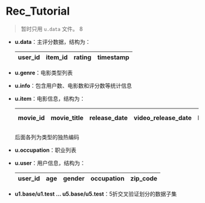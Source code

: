 # Rec_Tutorial

> 暂时只用 `u.data` 文件。
8
- **u.data**：主评分数据，结构为：
  
  | user_id | item_id | rating | timestamp |
  | ------- | ------- | ------ | --------- |
  
- **u.genre**：电影类型列表
- **u.info**：包含用户数、电影数和评分数等统计信息
- **u.item**：电影信息，结构为：
  
  | movie_id | movie_title | release_date | video_release_date | IMDb_URL | unknown | Action | Adventure | Animation | Children's | Comedy | Crime | Documentary | Drama | Fantasy | Film-Noir | Horror | Musical | Mystery | Romance | Sci-Fi | Thriller | War | Western |
  | -------- | ----------- | ------------ | ------------------ | -------- | ------- | ------ | --------- | --------- | ---------- | ------ | ----- | ----------- | ----- | ------- | --------- | ------ | ------- | ------- | ------- | ------ | -------- | --- | ------- |
  
  后面各列为类型的独热编码

- **u.occupation**：职业列表
- **u.user**：用户信息，结构为：
  
  | user_id | age | gender | occupation | zip_code |
  | ------- | --- | ------ | ---------- | -------- |

- **u1.base/u1.test ... u5.base/u5.test**：5折交叉验证划分的数据子集

